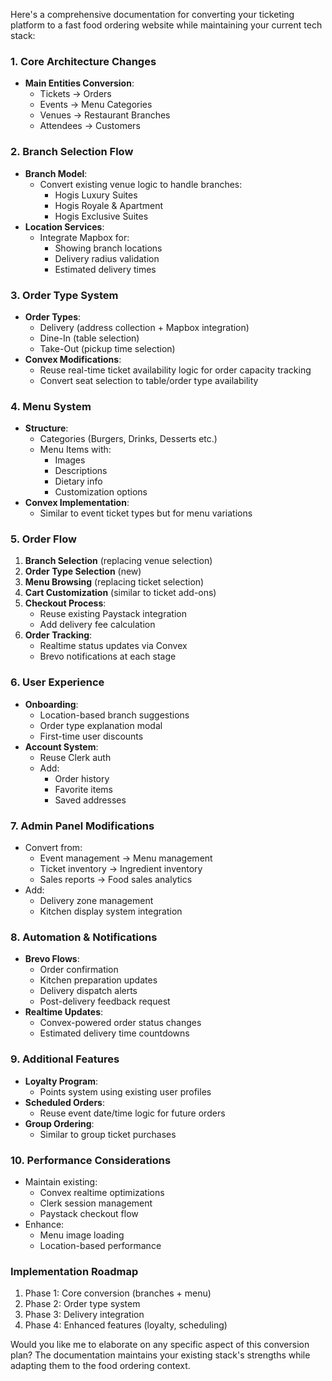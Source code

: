 Here's a comprehensive documentation for converting your ticketing platform to a fast food ordering website while maintaining your current tech stack:

### 1. Core Architecture Changes
- **Main Entities Conversion**:
  - Tickets → Orders
  - Events → Menu Categories
  - Venues → Restaurant Branches
  - Attendees → Customers

### 2. Branch Selection Flow
- **Branch Model**:
  - Convert existing venue logic to handle branches:
    - Hogis Luxury Suites
    - Hogis Royale & Apartment  
    - Hogis Exclusive Suites
- **Location Services**:
  - Integrate Mapbox for:
    - Showing branch locations
    - Delivery radius validation
    - Estimated delivery times

### 3. Order Type System
- **Order Types**:
  - Delivery (address collection + Mapbox integration)
  - Dine-In (table selection)
  - Take-Out (pickup time selection)
- **Convex Modifications**:
  - Reuse real-time ticket availability logic for order capacity tracking
  - Convert seat selection to table/order type availability

### 4. Menu System
- **Structure**:
  - Categories (Burgers, Drinks, Desserts etc.)
  - Menu Items with:
    - Images
    - Descriptions
    - Dietary info
    - Customization options
- **Convex Implementation**:
  - Similar to event ticket types but for menu variations

### 5. Order Flow
1. **Branch Selection** (replacing venue selection)
2. **Order Type Selection** (new)
3. **Menu Browsing** (replacing ticket selection)
4. **Cart Customization** (similar to ticket add-ons)
5. **Checkout Process**:
   - Reuse existing Paystack integration
   - Add delivery fee calculation
6. **Order Tracking**:
   - Realtime status updates via Convex
   - Brevo notifications at each stage

### 6. User Experience
- **Onboarding**:
  - Location-based branch suggestions
  - Order type explanation modal
  - First-time user discounts
- **Account System**:
  - Reuse Clerk auth
  - Add:
    - Order history
    - Favorite items
    - Saved addresses

### 7. Admin Panel Modifications
- Convert from:
  - Event management → Menu management
  - Ticket inventory → Ingredient inventory
  - Sales reports → Food sales analytics
- Add:
  - Delivery zone management
  - Kitchen display system integration

### 8. Automation & Notifications
- **Brevo Flows**:
  - Order confirmation
  - Kitchen preparation updates
  - Delivery dispatch alerts
  - Post-delivery feedback request
- **Realtime Updates**:
  - Convex-powered order status changes
  - Estimated delivery time countdowns

### 9. Additional Features
- **Loyalty Program**:
  - Points system using existing user profiles
- **Scheduled Orders**:
  - Reuse event date/time logic for future orders
- **Group Ordering**:
  - Similar to group ticket purchases

### 10. Performance Considerations
- Maintain existing:
  - Convex realtime optimizations
  - Clerk session management
  - Paystack checkout flow
- Enhance:
  - Menu image loading
  - Location-based performance

### Implementation Roadmap
1. Phase 1: Core conversion (branches + menu)
2. Phase 2: Order type system
3. Phase 3: Delivery integration
4. Phase 4: Enhanced features (loyalty, scheduling)

Would you like me to elaborate on any specific aspect of this conversion plan? The documentation maintains your existing stack's strengths while adapting them to the food ordering context.
